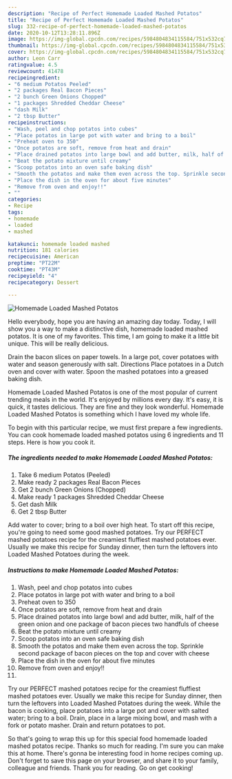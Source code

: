 ```yaml
---
description: "Recipe of Perfect Homemade Loaded Mashed Potatos"
title: "Recipe of Perfect Homemade Loaded Mashed Potatos"
slug: 332-recipe-of-perfect-homemade-loaded-mashed-potatos
date: 2020-10-12T13:28:11.896Z
image: https://img-global.cpcdn.com/recipes/5984804834115584/751x532cq70/homemade-loaded-mashed-potatos-recipe-main-photo.jpg
thumbnail: https://img-global.cpcdn.com/recipes/5984804834115584/751x532cq70/homemade-loaded-mashed-potatos-recipe-main-photo.jpg
cover: https://img-global.cpcdn.com/recipes/5984804834115584/751x532cq70/homemade-loaded-mashed-potatos-recipe-main-photo.jpg
author: Leon Carr
ratingvalue: 4.5
reviewcount: 41478
recipeingredient:
- "6 medium Potatos Peeled"
- "2 packages Real Bacon Pieces"
- "2 bunch Green Onions Chopped"
- "1 packages Shredded Cheddar Cheese"
- "dash Milk"
- "2 tbsp Butter"
recipeinstructions:
- "Wash, peel and chop potatos into cubes"
- "Place potatos in large pot with water and bring to a boil"
- "Preheat oven to 350"
- "Once potatos are soft, remove from heat and drain"
- "Place drained potatos into large bowl and add butter, milk, half of the green onion and one package of bacon pieces two handfuls of cheese"
- "Beat the potato mixture until creamy"
- "Scoop potatos into an oven safe baking dish"
- "Smooth the potatos and make them even across the top. Sprinkle second package of bacon pieces on the top and cover with cheese"
- "Place the dish in the oven for about five minutes"
- "Remove from oven and enjoy!!"
- ""
categories:
- Recipe
tags:
- homemade
- loaded
- mashed

katakunci: homemade loaded mashed 
nutrition: 181 calories
recipecuisine: American
preptime: "PT22M"
cooktime: "PT43M"
recipeyield: "4"
recipecategory: Dessert

---
```



![Homemade Loaded Mashed Potatos](https://img-global.cpcdn.com/recipes/5984804834115584/751x532cq70/homemade-loaded-mashed-potatos-recipe-main-photo.jpg)

Hello everybody, hope you are having an amazing day today. Today, I will show you a way to make a distinctive dish, homemade loaded mashed potatos. It is one of my favorites. This time, I am going to make it a little bit unique. This will be really delicious.

Drain the bacon slices on paper towels. In a large pot, cover potatoes with water and season generously with salt. Directions Place potatoes in a Dutch oven and cover with water. Spoon the mashed potatoes into a greased baking dish.

Homemade Loaded Mashed Potatos is one of the most popular of current trending meals in the world. It's enjoyed by millions every day. It's easy, it is quick, it tastes delicious. They are fine and they look wonderful. Homemade Loaded Mashed Potatos is something which I have loved my whole life.


To begin with this particular recipe, we must first prepare a few ingredients. You can cook homemade loaded mashed potatos using 6 ingredients and 11 steps. Here is how you cook it.

<!--inarticleads1-->

##### The ingredients needed to make Homemade Loaded Mashed Potatos:

1. Take 6 medium Potatos (Peeled)
1. Make ready 2 packages Real Bacon Pieces
1. Get 2 bunch Green Onions (Chopped)
1. Make ready 1 packages Shredded Cheddar Cheese
1. Get dash Milk
1. Get 2 tbsp Butter


Add water to cover; bring to a boil over high heat. To start off this recipe, you&#39;re going to need some good mashed potatoes. Try our PERFECT mashed potatoes recipe for the creamiest fluffiest mashed potatoes ever. Usually we make this recipe for Sunday dinner, then turn the leftovers into Loaded Mashed Potatoes during the week. 

<!--inarticleads2-->

##### Instructions to make Homemade Loaded Mashed Potatos:

1. Wash, peel and chop potatos into cubes
1. Place potatos in large pot with water and bring to a boil
1. Preheat oven to 350
1. Once potatos are soft, remove from heat and drain
1. Place drained potatos into large bowl and add butter, milk, half of the green onion and one package of bacon pieces two handfuls of cheese
1. Beat the potato mixture until creamy
1. Scoop potatos into an oven safe baking dish
1. Smooth the potatos and make them even across the top. Sprinkle second package of bacon pieces on the top and cover with cheese
1. Place the dish in the oven for about five minutes
1. Remove from oven and enjoy!!
1. 


Try our PERFECT mashed potatoes recipe for the creamiest fluffiest mashed potatoes ever. Usually we make this recipe for Sunday dinner, then turn the leftovers into Loaded Mashed Potatoes during the week. While the bacon is cooking, place potatoes into a large pot and cover with salted water; bring to a boil. Drain, place in a large mixing bowl, and mash with a fork or potato masher. Drain and return potatoes to pot. 

So that's going to wrap this up for this special food homemade loaded mashed potatos recipe. Thanks so much for reading. I'm sure you can make this at home. There's gonna be interesting food in home recipes coming up. Don't forget to save this page on your browser, and share it to your family, colleague and friends. Thank you for reading. Go on get cooking!
